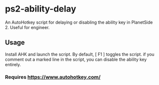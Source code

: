 # ps2-ability-delay
An AutoHotkey script for delaying or disabling the ability key in PlanetSide 2. Useful for engineer.

## Usage
Install AHK and launch the script. By default, [ F1 ] toggles the script.
if you comment out a marked line in the script, you can disable the ability key entirely.

### Requires https://www.autohotkey.com/
